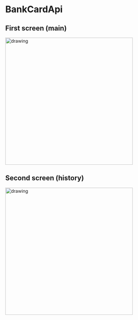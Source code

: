 ﻿# BankCardApi

## First screen (main)
<img src="https://github.com/user-attachments/assets/bbba29e4-fa6d-4852-8969-87c80a43b01b" alt="drawing" width="400"/>

## Second screen (history)
<img src="https://github.com/user-attachments/assets/37ef28e7-5bea-4fc3-a36a-4a96a44d62ba" alt="drawing" width="400"/>
